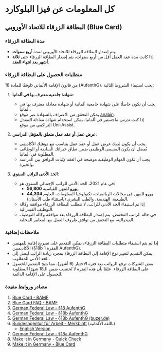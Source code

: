 # كل المعلومات عن فيزا البلوكارد

## البطاقة الزرقاء للاتحاد الأوروبي (Blue Card)

### مدة البطاقة الزرقاء
- يتم إصدار البطاقة الزرقاء للاتحاد الأوروبي لمدة **أربع سنوات**.
- إذا كانت مدة عقد العمل أقل من أربع سنوات، يتم إصدار البطاقة الزرقاء حتى **ثلاثة أشهر بعد انتهاء العقد**.

### متطلبات الحصول على البطاقة الزرقاء
وفقًا للمادة 18b من قانون الإقامة الألماني (AufenthG)، يجب استيفاء الشروط التالية:

1. **شهادة جامعية معترف بها في ألمانيا**:
   - يجب أن تكون حاصلًا على شهادة جامعية ألمانية أو شهادة معادلة معترف بها في ألمانيا.
   - يمكن التحقق من الاعتراف بالشهادة عبر موقع [anabin](https://anabin.kmk.org/).
   - إذا كنت تدرس ماجستير في ألمانيا، يمكن استخدام شهادة معادلة المعدل التراكمي من موقع Uni-Assist.

2. **عرض عمل أو عقد عمل متعلق بالمؤهل الدراسي**:
   - يجب أن يكون لديك عرض عمل أو عقد عمل يتناسب مع مؤهلك الأكاديمي.
   - يُفضل أن يكون المسمى الوظيفي ضمن نطاق خبراتك السابقة أو الوظائف المطلوبة في ألمانيا.
   - يجب أن تكون المهام الوظيفية موضحة في العقد لإثبات التوافق بين الدراسة والخبرة.

3. **الحد الأدنى للراتب السنوي**:
   - في عام 2021، الحد الأدنى للراتب الإجمالي السنوي هو:
     - **56,800 يورو** للمهن القياسية.
     - **44,304 يورو** للمهن في مجالات الرياضيات، تكنولوجيا المعلومات، العلوم الطبيعية، الهندسة، والطب البشري (باستثناء طب الأسنان).
   - إذا تم استيفاء الحد الأدنى للراتب، لا تتطلب البطاقة الزرقاء موافقة وكالة التوظيف الفيدرالية.
   - في حالة الراتب المخفض، يتم إصدار البطاقة الزرقاء بعد موافقة وكالة التوظيف الفيدرالية، مع التحقق من توافق ظروف العمل مع المعايير المحلية.

### ملاحظات إضافية
- إذا لم يتم استيفاء متطلبات البطاقة الزرقاء، يمكن التقديم على تصريح إقامة للمهنيين الأكاديميين (§18b الفقرة 1 AufenthG).
- يمكن التقديم لتغيير نوع الإقامة إلى البطاقة الزرقاء بمجرد زيادة الراتب ليصل إلى الحد الأدنى المطلوب.
- بعض الشركات ترفع الرواتب بعد فترة الاختبار (6 أشهر)، مما يتيح التقديم للحصول على البطاقة الزرقاء. علمًا بأن هذه الفترة لا تُحتسب ضمن الـ18 شهرًا المطلوبة للحصول على الإقامة الدائمة.

### مصادر وروابط مفيدة
1. [Blue Card - BAMF](https://www.bamf.de/DE/Themen/MigrationAufenthalt/ZuwandererDrittstaaten/Migrathek/BlaueKarteEU/blauekarteeu-node.html)
2. [Blue Card FAQ - BAMF](https://www.bamf.de/SiteGlobals/Forms/Suche/Expertensuche_Formular.html?cl2Categories_Bereich=migrationaufenthalt&cl2Categories_Typ=faq&cl2Categories_Themen=blauekarteeu&sortOrder=name_+asc&pageLocale=de)
3. [German Federal Law - §18 AufenthG](https://www.gesetze-im-internet.de/englisch_aufenthg/englisch_aufenthg.html#p0388)
4. [German Federal Law - §18b AufenthG](https://www.gesetze-im-internet.de/aufenthg_2004/__18b.html)
5. [German Federal Law - §18b AufenthG (buzer.de)](https://www.buzer.de/gesetz/4752/b12761.htm)
6. [Bundesagentur für Arbeit - Merkblatt](https://www.arbeitsagentur.de/datei/Merkblatt-7-AuslaendischeAN_ba015382.pdf) (باللغة الألمانية)
   - [English Version](https://www.arbeitsagentur.de/datei/dok_ba014306.pdf)
7. [German Federal Law - §18a AufenthG](https://www.gesetze-im-internet.de/aufenthg_2004/__18a.html)
8. [Make it in Germany - Quick Check](https://www.make-it-in-germany.com/en/visum/quick-check?quickcheckpreselect=Arbeiten&cHash=8c4d34ca86a674cb7c034c2535f0cd79)
9. [Make it in Germany - Blue Card](https://www.make-it-in-germany.com/en/visa/kinds-of-visa/eu-blue-card)